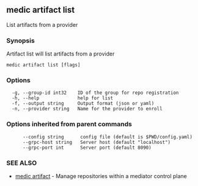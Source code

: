 ## medic artifact list

List artifacts from a provider

### Synopsis

Artifact list will list artifacts from a provider

```
medic artifact list [flags]
```

### Options

```
  -g, --group-id int32    ID of the group for repo registration
  -h, --help              help for list
  -f, --output string     Output format (json or yaml)
  -n, --provider string   Name for the provider to enroll
```

### Options inherited from parent commands

```
      --config string      config file (default is $PWD/config.yaml)
      --grpc-host string   Server host (default "localhost")
      --grpc-port int      Server port (default 8090)
```

### SEE ALSO

* [medic artifact](medic_artifact.md)	 - Manage repositories within a mediator control plane

